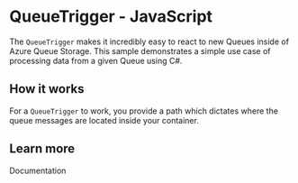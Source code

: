 # QueueTrigger - JavaScript

The `QueueTrigger` makes it incredibly easy to react to new Queues inside of Azure Queue Storage. This sample demonstrates a simple use case of processing data from a given Queue using C#.

## How it works

For a `QueueTrigger` to work, you provide a path which dictates where the queue messages are located inside your container.

## Learn more

<TODO> Documentation
